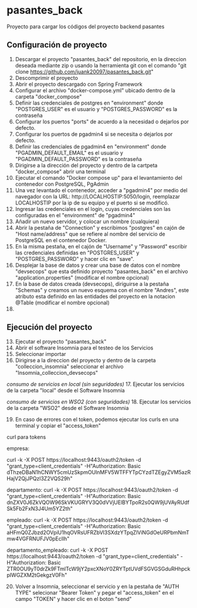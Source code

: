 # pasantes_back
Proyecto para cargar los códigos del proyecto backend pasantes 


## Configuración de proyecto
1. Descargar el proyecto "pasantes_back" del repositorio, en la direccion deseada mediante zip o usando la herramienta git con el comando "git clone https://github.com/juank20097/pasantes_back.git"
2. Descomprimir el proyecto
3. Abrir el proyecto descargado con Spring Framework
4. Configurar el archivo "docker-compose.yml" ubicado dentro de la carpeta "docker_compose"
5. Definir las credenciales de postgres en "environment" donde "POSTGRES_USER" es el usuario y "POSTGRES_PASSWORD" es la contraseña
7. Configurar los puertos "ports" de acuerdo a la necesidad o dejarlos por defecto.    
8. Configurar los puertos de pgadmin4 si se necesita o dejarlos por defecto.
9. Definir las credenciales de pgadmin4 en "environment" donde "PGADMIN_DEFAULT_EMAIL" es el usuario y "PGADMIN_DEFAULT_PASSWORD" es la contraseña
10. Dirigirse a la dirección del proyecto y dentro de la cartpeta "docker_compose" abrir una terminal
11. Ejecutar el comando  "Docker compose up" para el levantamiento del contenedor con PostgreSQL, PgAdmin
12. Una vez levantado el contenedor, acceder a "pgadmin4" por medio del navegador con la URL: http://LOCALHOSTIP:5050/login, reemplazar LOCALHOSTIP por la ip de su equipo y el puerto si se modificó.
13. Ingresar las credenciales en el login, cuyas credenciales son las configuradas en el "environment" de "pgadmin4"
14. Añadir un nuevo servidor, y colocar un nombre (cualquiera)
15. Abrir la pestaña de "Connection" y escribimos "postgres" en cajón de "Host name/address" que se refiere al nombre del servicio de PostgreSQL en el contenedor Docker.
16. En la misma pestaña, en el cajón de "Username" y "Password" escribir las credenciales definidas en "POSTGRES_USER" y "POSTGRES_PASSWORD" y hacer clic en "save".
17. Desplejar la base de datos y crear una base de datos con el nombre "devsecops" que esta definido proyecto "pasantes_back" en el archivo "application.properties" (modificar el nombre opcional)
18. En la base de datos creada (devsecops), diriguirse a la pestaña "Schemas" y creamos un nuevo esquema con el nombre "Andres", este atributo esta definido en las entidades del proyecto en la notacion @Table (modificar el nombre opcional)
19. 
## Ejecución del proyecto

13. Ejecutar el proyecto "pasantes_back"
14. Abrir el software Insomnia para el testeo de los Servicios
15. Seleccionar importar
16. Dirigirse a la direccion del proyecto y dentro de la carpeta "colleccion_insomnia" seleccionar el archivo "Insomnia_colleccion_devsecops"

*consumo de servicios en local (sin seguridades)*
17. Ejecutar los servicios de la carpeta "local" desde el Software Insomnia

*consumo de servicios en WSO2 (con seguridades)*
18. Ejecutar los servicios de la carpeta "WSO2" desde el Software Insomnia


19. En caso de errores con el token, podemos ejecutar los curls en una terminal y copiar el "access_token"

curl para tokens

empresa:

curl -k -X POST https://localhost:9443/oauth2/token -d "grant_type=client_credentials" -H"Authorization: Basic dThzeDBaN1hCNWY5cmUzSkpmOUlnMFV5WTFFYTpCYzdTZEgyZVM5azRHajV2QjJPQzl3Z2VQS29h"

departamento:
curl -k -X POST https://localhost:9443/oauth2/token -d "grant_type=client_credentials" -H"Authorization: Basic dnZXV0J6ZkVQOW96SkVKUGRYV3Q0dVVjUElBYTpoR2s0QW9jUVAyRUdfSk5Fb2FxN3J4Um5YZ2th"

empleado:
curl -k -X POST https://localhost:9443/oauth2/token -d "grant_type=client_credentials" -H"Authorization: Basic aHFmQ0ZJbzd2OVpiU1hqOVRsUFRZbVl3SXdzYTpqZlViNGdOeURPbmNmTmw4VGFRNUFJV0pEcllh"

departamento_empleado:
curl -k -X POST https://localhost:9443/oauth2/token -d "grant_type=client_credentials" -H"Authorization: Basic ZTR0OU9yT0drZk9FTmlTcW9jY2pxcXNoY0ZRYTptUVdFSGVGSGduRHhpckpIWGZXM2tGekgzV0Fh" 

20. Volver a Insomnia, seleccionar el servicio y en la pestaña de "AUTH TYPE" selecionar "Bearer Token" y pegar el "access_token" en el campo "TOKEN" y hacer clic en el boton "send"
